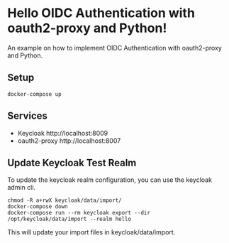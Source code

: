 # Hello OIDC Authentication with oauth2-proxy and Python!

An example on how to implement OIDC Authentication with oauth2-proxy and Python.

## Setup

```
docker-compose up
```

## Services

- Keycloak http://localhost:8009
- oauth2-proxy http://localhost:8007


## Update Keycloak Test Realm
To update the keycloak realm configuration, you can use the keycloak admin cli.
```
chmod -R a+rwX keycloak/data/import/
docker-compose down
docker-compose run --rm keycloak export --dir /opt/keycloak/data/import --realm hello
```

This will update your import files in keycloak/data/import.
